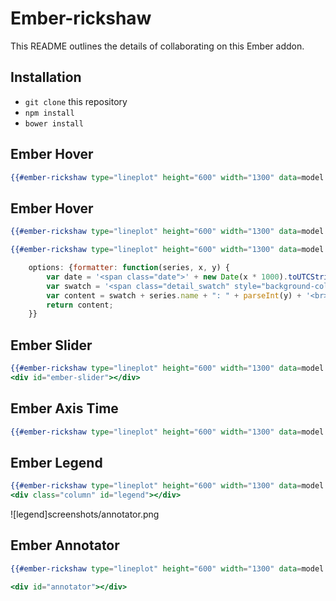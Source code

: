 # Ember-rickshaw

This README outlines the details of collaborating on this Ember addon.

## Installation

* `git clone` this repository
* `npm install`
* `bower install`


## Ember Hover

```handlebars
{{#ember-rickshaw type="lineplot" height="600" width="1300" data=model hover=true}}
```

## Ember Hover

```handlebars
{{#ember-rickshaw type="lineplot" height="600" width="1300" data=model hover=true}}
```

```handlebars
{{#ember-rickshaw type="lineplot" height="600" width="1300" data=model hover=true hover-option=options}}
```
```javascript
	options: {formatter: function(series, x, y) {
		var date = '<span class="date">' + new Date(x * 1000).toUTCString() + '</span>';
		var swatch = '<span class="detail_swatch" style="background-color: ' + series.color + '"></span>';
		var content = swatch + series.name + ": " + parseInt(y) + '<br>' + date;
		return content;
	}}
```


## Ember Slider

```handlebars
{{#ember-rickshaw type="lineplot" height="600" width="1300" data=model hover=true slider=true slider-element="ember-slider"}}
<div id="ember-slider"></div>
```

## Ember Axis Time

```handlebars
{{#ember-rickshaw type="lineplot" height="600" width="1300" data=model hover=true axistime=true }}
```

## Ember Legend

```handlebars
{{#ember-rickshaw type="lineplot" height="600" width="1300" data=model hover=true legend=true legend-element="legend" legend-highlight=true}}
<div class="column" id="legend"></div>
```
![legend]screenshots/annotator.png

## Ember Annotator

```handlebars
{{#ember-rickshaw type="lineplot" height="600" width="1300" data=model hover=true axistime=true hover-option=hoverformatter annotator=true annotator-element="annotator" annotator-data=annatator}}

<div id="annotator"></div>

```